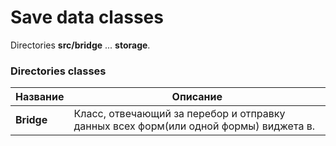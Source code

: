 # Save data classes

Directories **src/bridge** ... **storage**.

### Directories classes

| Название   | Описание                                                                             |
|------------|--------------------------------------------------------------------------------------|
| **Bridge** | Класс, отвечающий за перебор и отправку данных всех форм(или одной формы) виджета в. |

